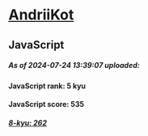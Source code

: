 # [AndriiKot](https://www.codewars.com/users/AndriiKot) 
## JavaScript
##### As of 2024-07-24 13:39:07 uploaded:
#### JavaScript rank: 5 kyu
#### JavaScript score: 535
##### [8-kyu: 262](https://github.com/AndriiKot/JavaScript__CodeWars/tree/main/kyu-8)
